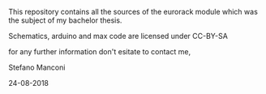 This repository contains all the sources of the eurorack module which was the subject of my bachelor thesis.

Schematics, arduino and max code are licensed under CC-BY-SA

for any further information don't esitate to contact me, 

Stefano Manconi

24-08-2018

